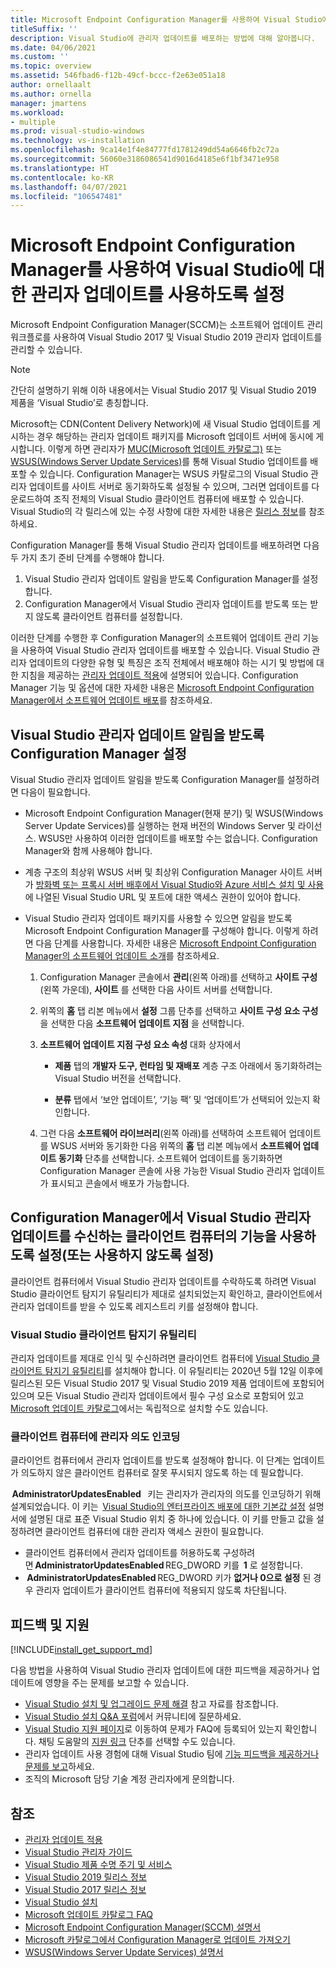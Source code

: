 ```yaml
---
title: Microsoft Endpoint Configuration Manager를 사용하여 Visual Studio에 대한 관리자 업데이트를 사용하도록 설정
titleSuffix: ''
description: Visual Studio에 관리자 업데이트를 배포하는 방법에 대해 알아봅니다.
ms.date: 04/06/2021
ms.custom: ''
ms.topic: overview
ms.assetid: 546fbad6-f12b-49cf-bccc-f2e63e051a18
author: ornellaalt
ms.author: ornella
manager: jmartens
ms.workload:
- multiple
ms.prod: visual-studio-windows
ms.technology: vs-installation
ms.openlocfilehash: 9ca14e1f4e84777fd1781249dd54a6646fb2c72a
ms.sourcegitcommit: 56060e3186086541d9016d4185e6f1bf3471e958
ms.translationtype: HT
ms.contentlocale: ko-KR
ms.lasthandoff: 04/07/2021
ms.locfileid: "106547481"
---
```

# <a name="enabling-administrator-updates-to-visual-studio-with-microsoft-endpoint-configuration-manager"></a>Microsoft Endpoint Configuration Manager를 사용하여 Visual Studio에 대한 관리자 업데이트를 사용하도록 설정

Microsoft Endpoint Configuration Manager(SCCM)는 소프트웨어 업데이트 관리 워크플로를 사용하여 Visual Studio 2017 및 Visual Studio 2019 관리자 업데이트를 관리할 수 있습니다.

> [!NOTE]
> 간단히 설명하기 위해 이하 내용에서는 Visual Studio 2017 및 Visual Studio 2019 제품을 ‘Visual Studio’로 총칭합니다.

Microsoft는 CDN(Content Delivery Network)에 새 Visual Studio 업데이트를 게시하는 경우 해당하는 관리자 업데이트 패키지를 Microsoft 업데이트 서버에 동시에 게시합니다. 이렇게 하면 관리자가 [MUC(Microsoft 업데이트 카탈로그)](https://www.catalog.update.microsoft.com/Home.aspx) 또는 [WSUS(Windows Server Update Services)](https://docs.microsoft.com/windows-server/administration/windows-server-update-services/get-started/windows-server-update-services-wsus)를 통해 Visual Studio 업데이트를 배포할 수 있습니다. Configuration Manager는 WSUS 카탈로그의 Visual Studio 관리자 업데이트를 사이트 서버로 동기화하도록 설정될 수 있으며, 그러면 업데이트를 다운로드하여 조직 전체의 Visual Studio 클라이언트 컴퓨터에 배포할 수 있습니다. Visual Studio의 각 릴리스에 있는 수정 사항에 대한 자세한 내용은 [릴리스 정보](https://docs.microsoft.com/visualstudio/releases/2019/release-notes)를 참조하세요. 

Configuration Manager를 통해 Visual Studio 관리자 업데이트를 배포하려면 다음 두 가지 초기 준비 단계를 수행해야 합니다. 
1. Visual Studio 관리자 업데이트 알림을 받도록 Configuration Manager를 설정합니다. 
2. Configuration Manager에서 Visual Studio 관리자 업데이트를 받도록 또는 받지 않도록 클라이언트 컴퓨터를 설정합니다.

이러한 단계를 수행한 후 Configuration Manager의 소프트웨어 업데이트 관리 기능을 사용하여 Visual Studio 관리자 업데이트를 배포할 수 있습니다. Visual Studio 관리자 업데이트의 다양한 유형 및 특징은 조직 전체에서 배포해야 하는 시기 및 방법에 대한 지침을 제공하는 [관리자 업데이트 적용](../install/applying-administrator-updates.md)에 설명되어 있습니다. Configuration Manager 기능 및 옵션에 대한 자세한 내용은 [Microsoft Endpoint Configuration Manager에서 소프트웨어 업데이트 배포](https://docs.microsoft.com/mem/configmgr/sum/deploy-use/deploy-software-updates)를 참조하세요. 

## <a name="enable-configuration-manager-to-receive-visual-studio-administrator-update-notifications"></a>Visual Studio 관리자 업데이트 알림을 받도록 Configuration Manager 설정 

Visual Studio 관리자 업데이트 알림을 받도록 Configuration Manager를 설정하려면 다음이 필요합니다. 

* Microsoft Endpoint Configuration Manager(현재 분기) 및 WSUS(Windows Server Update Services)를 실행하는 현재 버전의 Windows Server 및 라이선스. WSUS만 사용하여 이러한 업데이트를 배포할 수는 없습니다. Configuration Manager와 함께 사용해야 합니다. 

* 계층 구조의 최상위 WSUS 서버 및 최상위 Configuration Manager 사이트 서버가 [방화벽 또는 프록시 서버 배후에서 Visual Studio와 Azure 서비스 설치 및 사용](../install/install-and-use-visual-studio-behind-a-firewall-or-proxy-server.md)에 나열된 Visual Studio URL 및 포트에 대한 액세스 권한이 있어야 합니다.  

* Visual Studio 관리자 업데이트 패키지를 사용할 수 있으면 알림을 받도록 Microsoft Endpoint Configuration Manager를 구성해야 합니다.  이렇게 하려면 다음 단계를 사용합니다. 자세한 내용은 [Microsoft Endpoint Configuration Manager의 소프트웨어 업데이트 소개](https://docs.microsoft.com/mem/configmgr/sum/understand/software-updates-introduction)를 참조하세요.

  1. Configuration Manager 콘솔에서 **관리**(왼쪽 아래)를 선택하고 **사이트 구성**(왼쪽 가운데), **사이트** 를 선택한 다음 사이트 서버를 선택합니다. 

  2. 위쪽의 **홈** 탭 리본 메뉴에서 **설정** 그룹 단추를 선택하고 **사이트 구성 요소 구성** 을 선택한 다음 **소프트웨어 업데이트 지점** 을 선택합니다. 

  3. **소프트웨어 업데이트 지점 구성 요소 속성** 대화 상자에서 

        * **제품** 탭의 **개발자 도구, 런타임 및 재배포** 계층 구조 아래에서 동기화하려는 Visual Studio 버전을 선택합니다.   

        * **분류** 탭에서 ‘보안 업데이트’, ‘기능 팩’ 및 ‘업데이트’가 선택되어 있는지 확인합니다.   

  4. 그런 다음 **소프트웨어 라이브러리**(왼쪽 아래)를 선택하여 소프트웨어 업데이트를 WSUS 서버와 동기화한 다음 위쪽의 **홈** 탭 리본 메뉴에서 **소프트웨어 업데이트 동기화** 단추를 선택합니다. 소프트웨어 업데이트를 동기화하면 Configuration Manager 콘솔에 사용 가능한 Visual Studio 관리자 업데이트가 표시되고 콘솔에서 배포가 가능합니다.   

## <a name="enable-or-disable-client-machines-ability-to-receive-visual-studio-administrator-updates-from-configuration-manager"></a>Configuration Manager에서 Visual Studio 관리자 업데이트를 수신하는 클라이언트 컴퓨터의 기능을 사용하도록 설정(또는 사용하지 않도록 설정)

클라이언트 컴퓨터에서 Visual Studio 관리자 업데이트를 수락하도록 하려면 Visual Studio 클라이언트 탐지기 유틸리티가 제대로 설치되었는지 확인하고, 클라이언트에서 관리자 업데이트를 받을 수 있도록 레지스트리 키를 설정해야 합니다.  

### <a name="visual-studio-client-detector-utility"></a>Visual Studio 클라이언트 탐지기 유틸리티 

관리자 업데이트를 제대로 인식 및 수신하려면 클라이언트 컴퓨터에 [Visual Studio 클라이언트 탐지기 유틸리티](https://support.microsoft.com/help/5001148)를 설치해야 합니다. 이 유틸리티는 2020년 5월 12일 이후에 릴리스된 모든 Visual Studio 2017 및 Visual Studio 2019 제품 업데이트에 포함되어 있으며 모든 Visual Studio 관리자 업데이트에서 필수 구성 요소로 포함되어 있고 [Microsoft 업데이트 카탈로그](https://catalog.update.microsoft.com)에서는 독립적으로 설치할 수도 있습니다. 

### <a name="encoding-administrator-intent-on-the-client-machines"></a>클라이언트 컴퓨터에 관리자 의도 인코딩 

클라이언트 컴퓨터에서 관리자 업데이트를 받도록 설정해야 합니다. 이 단계는 업데이트가 의도하지 않은 클라이언트 컴퓨터로 잘못 푸시되지 않도록 하는 데 필요합니다. 

 **AdministratorUpdatesEnabled**   키는 관리자가 관리자의 의도를 인코딩하기 위해 설계되었습니다. 이 키는  [Visual Studio의 엔터프라이즈 배포에 대한 기본값 설정](https://docs.microsoft.com/visualstudio/install/set-defaults-for-enterprise-deployments) 설명서에 설명된 대로 표준 Visual Studio 위치 중 하나에 있습니다. 이 키를 만들고 값을 설정하려면 클라이언트 컴퓨터에 대한 관리자 액세스 권한이 필요합니다. 

* 클라이언트 컴퓨터에서 관리자 업데이트를 허용하도록 구성하려면 **AdministratorUpdatesEnabled** REG_DWORD 키를  **1** 로 설정합니다. 
*  **AdministratorUpdatesEnabled** REG_DWORD 키가 **없거나 0으로 설정** 된 경우 관리자 업데이트가 클라이언트 컴퓨터에 적용되지 않도록 차단됩니다. 

## <a name="feedback-and-support"></a>피드백 및 지원
[!INCLUDE[install_get_support_md](includes/install_get_support_md.md)]

다음 방법을 사용하여 Visual Studio 관리자 업데이트에 대한 피드백을 제공하거나 업데이트에 영향을 주는 문제를 보고할 수 있습니다.
* [Visual Studio 설치 및 업그레이드 문제 해결](../install/troubleshooting-installation-issues.md) 참고 자료를 참조합니다.
* [Visual Studio 설치 Q&A 포럼](https://docs.microsoft.com/answers/topics/vs-setup.html)에서 커뮤니티에 질문하세요.
* [Visual Studio 지원 페이지](https://visualstudio.microsoft.com/vs/support/)로 이동하여 문제가 FAQ에 등록되어 있는지 확인합니다.  채팅 도움말의 [지원 링크](https://visualstudio.microsoft.com/vs/support/#talktous) 단추를 선택할 수도 있습니다.
* 관리자 업데이트 사용 경험에 대해 Visual Studio 팀에 [기능 피드백을 제공하거나 문제를 보고](https://aka.ms/vs/wsus/feedback)하세요.
* 조직의 Microsoft 담당 기술 계정 관리자에게 문의합니다.

## <a name="see-also"></a>참조
* [관리자 업데이트 적용](../install/applying-administrator-updates.md)
* [Visual Studio 관리자 가이드](../install/visual-studio-administrator-guide.md)
* [Visual Studio 제품 수명 주기 및 서비스](https://docs.microsoft.com/visualstudio/productinfo/vs-servicing-vs)
* [Visual Studio 2019 릴리스 정보](https://docs.microsoft.com/visualstudio/releases/2019/release-notes)
* [Visual Studio 2017 릴리스 정보](https://docs.microsoft.com/visualstudio/releasenotes/vs2017-relnotes)
* [Visual Studio 설치](../install/install-visual-studio.md)
* [Microsoft 업데이트 카탈로그 FAQ](https://www.catalog.update.microsoft.com/faq.aspx)
* [Microsoft Endpoint Configuration Manager(SCCM) 설명서](https://docs.microsoft.com/mem/configmgr)
* [Microsoft 카탈로그에서 Configuration Manager로 업데이트 가져오기](https://docs.microsoft.com/mem/configmgr/sum/get-started/synchronize-software-updates#import-updates-from-the-microsoft-update-catalog)
* [WSUS(Windows Server Update Services) 설명서](https://docs.microsoft.com/windows-server/administration/windows-server-update-services/get-started-windows-server-update-services-wsus)
